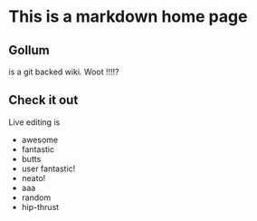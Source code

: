 # This is a markdown home page

## Gollum

is a git backed wiki. Woot !!!!?

## Check it out

Live editing is

* awesome
* fantastic
* butts
* user fantastic!
* neato!
* aaa
* random
* hip-thrust